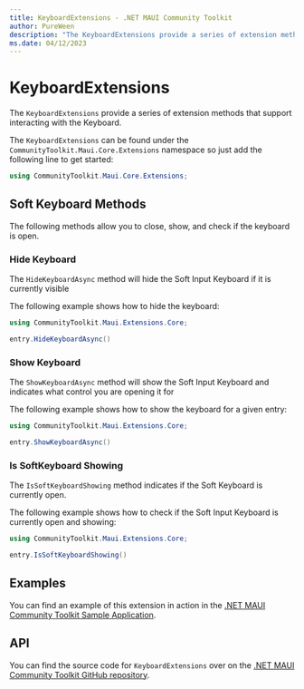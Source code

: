 ```yaml
---
title: KeyboardExtensions - .NET MAUI Community Toolkit
author: PureWeen
description: "The KeyboardExtensions provide a series of extension methods that support interacting with the Keyboard."
ms.date: 04/12/2023
---
```


# KeyboardExtensions

The `KeyboardExtensions` provide a series of extension methods that support interacting with the Keyboard.

The `KeyboardExtensions` can be found under the `CommunityToolkit.Maui.Core.Extensions` namespace so just add the following line to get started:

```csharp
using CommunityToolkit.Maui.Core.Extensions;
```

## Soft Keyboard Methods

The following methods allow you to close, show, and check if the keyboard is open.

### Hide Keyboard

The `HideKeyboardAsync` method will hide the Soft Input Keyboard if it is currently visible

The following example shows how to hide the keyboard:

```csharp
using CommunityToolkit.Maui.Extensions.Core;

entry.HideKeyboardAsync()
```

### Show Keyboard

The `ShowKeyboardAsync` method will show the Soft Input Keyboard and indicates what control you are opening it for

The following example shows how to show the keyboard for a given entry:
```csharp
using CommunityToolkit.Maui.Extensions.Core;

entry.ShowKeyboardAsync()
```

### Is SoftKeyboard Showing

The `IsSoftKeyboardShowing` method indicates if the Soft Keyboard is currently open.

The following example shows how to check if the Soft Input Keyboard is currently open and showing:

```csharp
using CommunityToolkit.Maui.Extensions.Core;

entry.IsSoftKeyboardShowing()
```

## Examples

You can find an example of this extension in action in the [.NET MAUI Community Toolkit Sample Application](https://github.com/CommunityToolkit/Maui/blob/main/samples/CommunityToolkit.Maui.Sample/Pages/Extensions/KeyboardExtensionsPage.xaml).

## API

You can find the source code for `KeyboardExtensions` over on the [.NET MAUI Community Toolkit GitHub repository](https://github.com/CommunityToolkit/Maui/blob/main/src/CommunityToolkit.Maui.Core/Extensions/KeyboardExtensions.shared.cs).